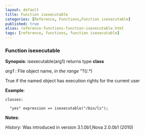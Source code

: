 ```yaml
---
layout: default
title: Function isexecutable
categories: [Reference, Functions,Function isexecutable]
published: true
alias: reference-functions-function-isexecutable.html
tags: [reference, functions, function isexecutable]
---
```


### Function isexecutable

**Synopsis**: isexecutable(arg1) returns type **class**

  
 *arg1* : File object name, *in the range* "?(/.\*)   

True if the named object has execution rights for the current user

**Example**:  
   

```cf3
classes:

  "yes" expression => isexecutable("/bin/ls");
```

**Notes**:  
   

*History*: Was introduced in version 3.1.0b1,Nova 2.0.0b1 (2010)
